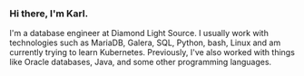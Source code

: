 ### Hi there, I'm Karl.

I'm a database engineer at Diamond Light Source. I usually work with technologies such as MariaDB, Galera, SQL, Python, bash, Linux and am currently trying to learn Kubernetes. Previously, I've also worked with things like Oracle databases, Java, and some other programming languages. 
